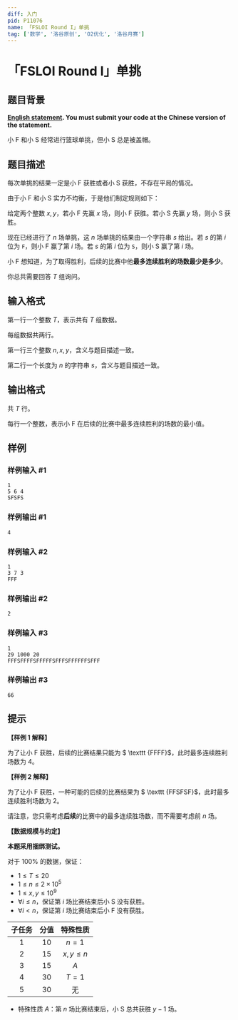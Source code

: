 ```yaml
---
diff: 入门
pid: P11076
name: 「FSLOI Round I」单挑
tag: ['数学', '洛谷原创', 'O2优化', '洛谷月赛']
---
```

# 「FSLOI Round I」单挑
## 题目背景

**[English statement](https://www.luogu.com.cn/problem/T491159). You must submit your code at the Chinese version of the statement.**

小 F 和小 S 经常进行篮球单挑，但小 S 总是被盖帽。
## 题目描述

每次单挑的结果一定是小 F 获胜或者小 S 获胜，不存在平局的情况。

由于小 F 和小 S 实力不均衡，于是他们制定规则如下：

给定两个整数 $x,y$，若小 F 先赢 $x$ 场，则小 F 获胜。若小 S 先赢 $y$ 场，则小 S 获胜。

现在已经进行了 $n$ 场单挑，这 $n$ 场单挑的结果由一个字符串 $s$ 给出。若 $s$ 的第 $i$ 位为 `F`，则小 F 赢了第 $i$ 场。若 $s$ 的第 $i$ 位为 `S`，则小 S 赢了第 $i$ 场。

小 F 想知道，为了取得胜利，后续的比赛中他**最多连续胜利的场数最少是多少**。

你总共需要回答 $T$ 组询问。
## 输入格式

第一行一个整数 $T$，表示共有 $T$ 组数据。

每组数据共两行。

第一行三个整数 $n,x,y$，含义与题目描述一致。

第二行一个长度为 $n$ 的字符串 $s$，含义与题目描述一致。
## 输出格式

共 $T$ 行。

每行一个整数，表示小 F 在后续的比赛中最多连续胜利的场数的最小值。
## 样例

### 样例输入 #1
```
1
5 6 4
SFSFS

```
### 样例输出 #1
```
4

```
### 样例输入 #2
```
1
3 7 3
FFF

```
### 样例输出 #2
```
2

```
### 样例输入 #3
```
1
29 1000 20
FFFSFFFFSFFFFFSFFFSFFFFFFSFFF

```
### 样例输出 #3
```
66

```
## 提示

**【样例 1 解释】**

为了让小 F 获胜，后续的比赛结果只能为 $ \texttt {FFFF}$，此时最多连续胜利场数为 $4$。

**【样例 2 解释】**

为了让小 F 获胜，一种可能的后续的比赛结果为 $ \texttt {FFSFSF}$，此时最多连续胜利场数为 $2$。

请注意，您只需考虑**后续**的比赛中的最多连续胜场数，而不需要考虑前 $n$ 场。

**【数据规模与约定】**

**本题采用捆绑测试。**

对于 $100 \%$ 的数据，保证：
- $1 \leq T \leq 20$
- $1 \leq n \leq 2\times10^5$
- $1 \leq x,y \leq 10^9$
- $\forall i \leq n$，保证第 $i$ 场比赛结束后小 S 没有获胜。
- $\forall i < n$，保证第 $i$ 场比赛结束后小 F 没有获胜。

|子任务|分值|特殊性质|
|:-----:|:-----:|:-----:|
|$1$|$10$|$n=1$|
|$2$|$15$|$x,y\leq n$|
|$3$|$15$|$A$|
|$4$|$30$|$T=1$|
|$5$|$30$|无|

- 特殊性质 $A$：第 $n$ 场比赛结束后，小 S 总共获胜 $y-1$ 场。
